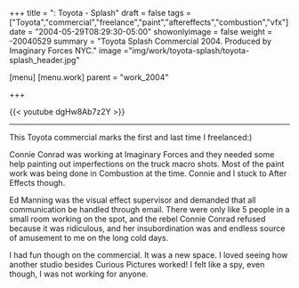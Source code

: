+++
title = ": Toyota - Splash"
draft = false
tags = ["Toyota","commercial","freelance","paint","aftereffects","combustion","vfx"]
date = "2004-05-29T08:29:30-05:00"
showonlyimage = false
weight = -20040529
summary = "Toyota Splash Commercial 2004. Produced by Imaginary Forces NYC."
image ="img/work/toyota-splash/toyota-splash_header.jpg"

[menu]
  [menu.work]
    parent = "work_2004"

+++

{{< youtube dgHw8Ab7z2Y >}}

---

This Toyota commercial marks the first and last time I freelanced:)

Connie Conrad was working at Imaginary Forces and they needed some help painting out imperfections on the truck macro shots. Most of the paint work was being done in Combustion at the time. Connie and I stuck to After Effects though.

Ed Manning was the visual effect supervisor and demanded that all communication be handled through email. There were only like 5 people in a small room working on the spot, and the rebel Connie Conrad refused because it was ridiculous, and her insubordination was and endless source of amusement to me on the long cold days.

I had fun though on the commercial. It was a new space. I loved seeing how another studio besides Curious Pictures worked! I felt like a spy, even though, I was not working for anyone.
